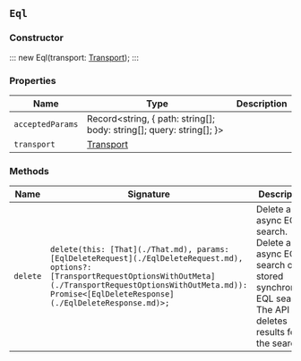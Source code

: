 ## `Eql`

### Constructor

:::
new Eql(transport: [Transport](./Transport.md));
:::

### Properties

| Name | Type | Description |
| - | - | - |
| `acceptedParams` | Record<string, { path: string[]; body: string[]; query: string[]; }> | &nbsp; |
| `transport` | [Transport](./Transport.md) | &nbsp; |

### Methods

| Name | Signature | Description |
| - | - | - |
| `delete` | `delete(this: [That](./That.md), params: [EqlDeleteRequest](./EqlDeleteRequest.md), options?: [TransportRequestOptionsWithOutMeta](./TransportRequestOptionsWithOutMeta.md)): Promise<[EqlDeleteResponse](./EqlDeleteResponse.md)>;` | Delete an async EQL search. Delete an async EQL search or a stored synchronous EQL search. The API also deletes results for the search. || `delete` | `delete(this: [That](./That.md), params: [EqlDeleteRequest](./EqlDeleteRequest.md), options?: [TransportRequestOptionsWithMeta](./TransportRequestOptionsWithMeta.md)): Promise<[TransportResult](./TransportResult.md)<[EqlDeleteResponse](./EqlDeleteResponse.md), unknown>>;` | &nbsp; || `delete` | `delete(this: [That](./That.md), params: [EqlDeleteRequest](./EqlDeleteRequest.md), options?: [TransportRequestOptions](./TransportRequestOptions.md)): Promise<[EqlDeleteResponse](./EqlDeleteResponse.md)>;` | &nbsp; || `get` | `get<TEvent = unknown>(this: [That](./That.md), params: [EqlGetRequest](./EqlGetRequest.md), options?: [TransportRequestOptionsWithOutMeta](./TransportRequestOptionsWithOutMeta.md)): Promise<[EqlGetResponse](./EqlGetResponse.md)<TEvent>>;` | Get async EQL search results. Get the current status and available results for an async EQL search or a stored synchronous EQL search. || `get` | `get<TEvent = unknown>(this: [That](./That.md), params: [EqlGetRequest](./EqlGetRequest.md), options?: [TransportRequestOptionsWithMeta](./TransportRequestOptionsWithMeta.md)): Promise<[TransportResult](./TransportResult.md)<[EqlGetResponse](./EqlGetResponse.md)<TEvent>, unknown>>;` | &nbsp; || `get` | `get<TEvent = unknown>(this: [That](./That.md), params: [EqlGetRequest](./EqlGetRequest.md), options?: [TransportRequestOptions](./TransportRequestOptions.md)): Promise<[EqlGetResponse](./EqlGetResponse.md)<TEvent>>;` | &nbsp; || `getStatus` | `getStatus(this: [That](./That.md), params: [EqlGetStatusRequest](./EqlGetStatusRequest.md), options?: [TransportRequestOptionsWithOutMeta](./TransportRequestOptionsWithOutMeta.md)): Promise<[EqlGetStatusResponse](./EqlGetStatusResponse.md)>;` | Get the async EQL status. Get the current status for an async EQL search or a stored synchronous EQL search without returning results. || `getStatus` | `getStatus(this: [That](./That.md), params: [EqlGetStatusRequest](./EqlGetStatusRequest.md), options?: [TransportRequestOptionsWithMeta](./TransportRequestOptionsWithMeta.md)): Promise<[TransportResult](./TransportResult.md)<[EqlGetStatusResponse](./EqlGetStatusResponse.md), unknown>>;` | &nbsp; || `getStatus` | `getStatus(this: [That](./That.md), params: [EqlGetStatusRequest](./EqlGetStatusRequest.md), options?: [TransportRequestOptions](./TransportRequestOptions.md)): Promise<[EqlGetStatusResponse](./EqlGetStatusResponse.md)>;` | &nbsp; || `search` | `search<TEvent = unknown>(this: [That](./That.md), params: [EqlSearchRequest](./EqlSearchRequest.md), options?: [TransportRequestOptionsWithOutMeta](./TransportRequestOptionsWithOutMeta.md)): Promise<[EqlSearchResponse](./EqlSearchResponse.md)<TEvent>>;` | Get EQL search results. Returns search results for an Event Query Language (EQL) query. EQL assumes each document in a data stream or index corresponds to an event. || `search` | `search<TEvent = unknown>(this: [That](./That.md), params: [EqlSearchRequest](./EqlSearchRequest.md), options?: [TransportRequestOptionsWithMeta](./TransportRequestOptionsWithMeta.md)): Promise<[TransportResult](./TransportResult.md)<[EqlSearchResponse](./EqlSearchResponse.md)<TEvent>, unknown>>;` | &nbsp; || `search` | `search<TEvent = unknown>(this: [That](./That.md), params: [EqlSearchRequest](./EqlSearchRequest.md), options?: [TransportRequestOptions](./TransportRequestOptions.md)): Promise<[EqlSearchResponse](./EqlSearchResponse.md)<TEvent>>;` | &nbsp; |